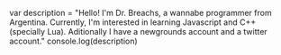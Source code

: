 var description = "Hello! I'm Dr. Breachs, a wannabe programmer from Argentina. Currently, I'm interested in learning Javascript and C++ (specially Lua). Aditionally I have a newgrounds account and a twitter account." 
console.log(description)
